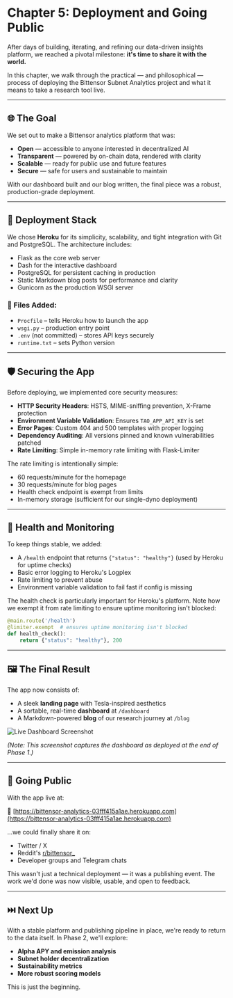 # Chapter 5: Deployment and Going Public

After days of building, iterating, and refining our data-driven insights platform, we reached a pivotal milestone: **it's time to share it with the world.**

In this chapter, we walk through the practical — and philosophical — process of deploying the Bittensor Subnet Analytics project and what it means to take a research tool live.

---

## 🌐 The Goal

We set out to make a Bittensor analytics platform that was:

- **Open** — accessible to anyone interested in decentralized AI
- **Transparent** — powered by on-chain data, rendered with clarity
- **Scalable** — ready for public use and future features
- **Secure** — safe for users and sustainable to maintain

With our dashboard built and our blog written, the final piece was a robust, production-grade deployment.

---

## 🚀 Deployment Stack

We chose **Heroku** for its simplicity, scalability, and tight integration with Git and PostgreSQL. The architecture includes:

- Flask as the core web server
- Dash for the interactive dashboard
- PostgreSQL for persistent caching in production
- Static Markdown blog posts for performance and clarity
- Gunicorn as the production WSGI server

### 🧱 Files Added:

- `Procfile` – tells Heroku how to launch the app
- `wsgi.py` – production entry point
- `.env` (not committed) – stores API keys securely
- `runtime.txt` – sets Python version

---

## 🛡️ Securing the App

Before deploying, we implemented core security measures:

- **HTTP Security Headers**: HSTS, MIME-sniffing prevention, X-Frame protection
- **Environment Variable Validation**: Ensures `TAO_APP_API_KEY` is set
- **Error Pages**: Custom 404 and 500 templates with proper logging
- **Dependency Auditing**: All versions pinned and known vulnerabilities patched
- **Rate Limiting**: Simple in-memory rate limiting with Flask-Limiter

The rate limiting is intentionally simple:
- 60 requests/minute for the homepage
- 30 requests/minute for blog pages
- Health check endpoint is exempt from limits
- In-memory storage (sufficient for our single-dyno deployment)

---

## 🧪 Health and Monitoring

To keep things stable, we added:

- A `/health` endpoint that returns `{"status": "healthy"}` (used by Heroku for uptime checks)
- Basic error logging to Heroku's Logplex
- Rate limiting to prevent abuse
- Environment variable validation to fail fast if config is missing

The health check is particularly important for Heroku's platform. Note how we exempt it from rate limiting to ensure uptime monitoring isn't blocked:

```python
@main.route('/health')
@limiter.exempt  # ensures uptime monitoring isn't blocked
def health_check():
    return {"status": "healthy"}, 200
```

---

## 🖼️ The Final Result

The app now consists of:

- A sleek **landing page** with Tesla-inspired aesthetics
- A sortable, real-time **dashboard** at `/dashboard`
- A Markdown-powered **blog** of our research journey at `/blog`

![Live Dashboard Screenshot](/static/blog-images/dashboard_phase1.png)

_(Note: This screenshot captures the dashboard as deployed at the end of Phase 1.)_

---

## 📣 Going Public

With the app live at:

🔗 [https://bittensor-analytics-03fff415a1ae.herokuapp.com](https://bittensor-analytics-03fff415a1ae.herokuapp.com)

...we could finally share it on:
- Twitter / X
- Reddit's [r/bittensor_](https://www.reddit.com/r/bittensor_)
- Developer groups and Telegram chats

This wasn't just a technical deployment — it was a publishing event. The work we'd done was now visible, usable, and open to feedback.

---

## ⏭️ Next Up

With a stable platform and publishing pipeline in place, we're ready to return to the data itself. In Phase 2, we'll explore:

- **Alpha APY and emission analysis**
- **Subnet holder decentralization**
- **Sustainability metrics**
- **More robust scoring models**

This is just the beginning. 